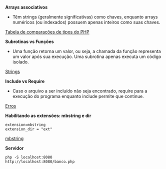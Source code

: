 **Arrays associativos** 
- Têm strings (geralmente significativas) como chaves, enquanto arrays numéricos (ou indexados) possuem apenas inteiros como suas chaves.

[Tabela de comparações de tipos do PHP](https://www.php.net/manual/pt_BR/types.comparisons.php)

**Subrotinas vs Funções**
- Uma função retorna um valor, ou seja, a chamada da função representa um valor após sua execução. Uma subrotina apenas executa um código isolado.

[Strings](https://www.php.net/manual/en/language.types.string.php)

**Include vs Require**
- Caso o arquivo a ser incluído não seja encontrado, require para a execução do programa enquanto include permite que continue.

[Erros](https://www.php.net/manual/en/errorfunc.constants.php)

**Habilitando as extensões: mbstring e dir**
```
extension=mbstring
extension_dir = "ext"
```

[mbstring](https://www.php.net/manual/pt_BR/book.mbstring.php)

**Servidor**
```
php -S localhost:8080
http://localhost:8080/banco.php
```
